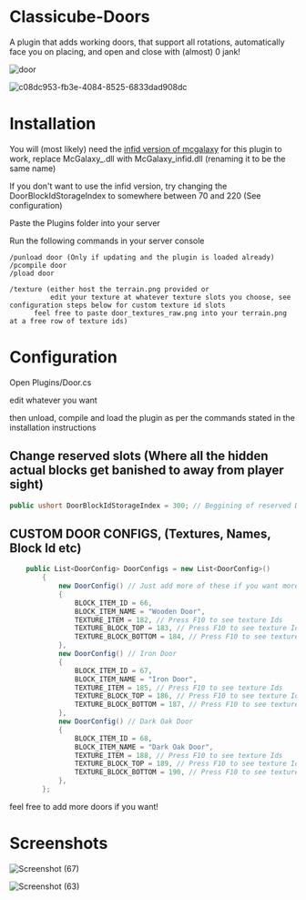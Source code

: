 # Classicube-Doors
A plugin that adds working doors, that support all rotations, automatically face you on placing, and open and close with (almost) 0 jank!

![door](https://github.com/morgana-x/Classicube-Doors/assets/89588301/080e328f-ffc5-4293-90ee-848dedefe8ec)

![c08dc953-fb3e-4084-8525-6833dad908dc](https://github.com/morgana-x/Classicube-Doors/assets/89588301/aad39cc1-6ad9-4b04-acc2-7a41ca264354)

# Installation
You will (most likely) need the [infid version of mcgalaxy](https://github.com/ClassiCube/MCGalaxy/blob/master/Uploads/MCGalaxy_infid.dll) for this plugin to work, replace McGalaxy_.dll with McGalaxy_infid.dll (renaming it to be the same name)

If you don't want to use the infid version, try changing the DoorBlockIdStorageIndex to somewhere between 70 and 220 (See configuration) 

Paste the Plugins folder into your server

Run the following commands in your server console
```
/punload door (Only if updating and the plugin is loaded already)
/pcompile door
/pload door
```
```
/texture (either host the terrain.png provided or
          edit your texture at whatever texture slots you choose, see configuration steps below for custom texture id slots
	  feel free to paste door_textures_raw.png into your terrain.png at a free row of texture ids)
```


# Configuration
Open Plugins/Door.cs

edit whatever you want

then unload, compile and load the plugin as per the commands stated in the installation instructions
## Change reserved slots (Where all the hidden actual blocks get banished to away from player sight)
```cs
public ushort DoorBlockIdStorageIndex = 300; // Beggining of reserved Door slots will take up 8*Number of doors
```
## CUSTOM DOOR CONFIGS, (Textures, Names, Block Id etc)
```cs
	public List<DoorConfig> DoorConfigs = new List<DoorConfig>()
		{
			new DoorConfig() // Just add more of these if you want more doors! (Make sure you have a unique id, that has 8 further free Ids after it)
			{
				BLOCK_ITEM_ID = 66,
				BLOCK_ITEM_NAME = "Wooden Door",
				TEXTURE_ITEM = 182, // Press F10 to see texture Ids
				TEXTURE_BLOCK_TOP = 183, // Press F10 to see texture Ids
				TEXTURE_BLOCK_BOTTOM = 184, // Press F10 to see texture Ids
			},
			new DoorConfig() // Iron Door
			{
				BLOCK_ITEM_ID = 67,
				BLOCK_ITEM_NAME = "Iron Door",
				TEXTURE_ITEM = 185, // Press F10 to see texture Ids
				TEXTURE_BLOCK_TOP = 186, // Press F10 to see texture Ids
				TEXTURE_BLOCK_BOTTOM = 187, // Press F10 to see texture Ids
			},
			new DoorConfig() // Dark Oak Door
			{
				BLOCK_ITEM_ID = 68,
				BLOCK_ITEM_NAME = "Dark Oak Door",
				TEXTURE_ITEM = 188, // Press F10 to see texture Ids
				TEXTURE_BLOCK_TOP = 189, // Press F10 to see texture Ids
				TEXTURE_BLOCK_BOTTOM = 190, // Press F10 to see texture Ids
			},
		};
```

feel free to add more doors if you want!

# Screenshots
![Screenshot (67)](https://github.com/morgana-x/Classicube-Doors/assets/89588301/54200295-c9a4-45f8-a7e2-e3887374d0ee)

![Screenshot (63)](https://github.com/morgana-x/Classicube-Doors/assets/89588301/c48b9f16-388c-4b46-9673-aa0f0a32d26c)
